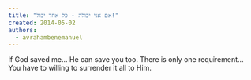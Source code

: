 ```yaml
---
title: "אם אני יכולה - כל אחד יכול!"
created: 2014-05-02
authors: 
  - avrahambenemanuel
---
```


If God saved me... He can save you too. There is only one requirement... You have to willing to surrender it all to Him.
